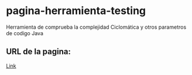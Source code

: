 # pagina-herramienta-testing
Herramienta de comprueba la complejidad Ciclomática y otros parametros de codigo Java

## URL de la pagina:
[Link](https://brianmenchaca.github.io/pagina-herramienta-testing/)
